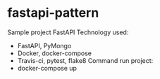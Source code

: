 # fastapi-pattern
Sample project FastAPI
Technology used:
 - FastAPI, PyMongo
 - Docker, docker-compose
 - Travis-ci, pytest, flake8
Command run project:
  - docker-compose up

